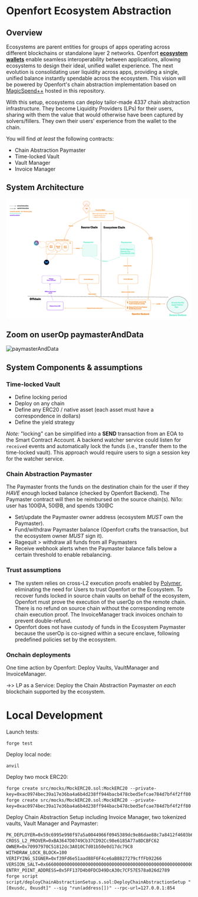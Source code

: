 # Openfort Ecosystem Abstraction

## Overview
Ecosystems are parent entities for groups of apps operating across different blockchains or standalone layer 2 networks. Openfort [**ecosystem wallets**](https://www.openfort.xyz/docs/guides/ecosystem) enable seamless interoperability between applications, allowing ecosystems to design their ideal, unified wallet experience. The next evolution is consolidating user liquidity across apps, providing a single, unified balance instantly spendable across the ecosystem. This vision will be powered by Openfort's chain abstraction implementation based on [MagicSpend++](https://ethresear.ch/t/magicspend-spend-now-debit-later/19678/9) hosted in this repository.

With this setup, ecosystems can deploy tailor-made 4337 chain abstraction infrastructure.
They become Liquidity Providers (LPs) for their users, sharing with them the value that would otherwise have been captured by solvers/fillers.
They own their users' experience from the wallet to the chain.


You will find *at least* the following contracts:

* Chain Abstraction Paymaster
* Time-locked Vault
* Vault Manager
* Invoice Manager

## System Architecture

![architecture](./assets/archi.jpg)

## Zoom on userOp paymasterAndData

![paymasterAndData](./assets/paymasterAndData.png)

## System Components & assumptions

### Time-locked Vault
- Define locking period
- Deploy on any chain
- Define any ERC20 / native asset (each asset must have a correspondence in dollars)
- Define the yield strategy

_Note:_ "locking" can be simplified into a **SEND** transaction from an EOA to the Smart Contract Account. A backend watcher service could listen for `received` events and automatically lock the funds (i.e., transfer them to the time-locked vault). This approach would require users to sign a session key for the watcher service.


### Chain Abstraction Paymaster

The Paymaster fronts the funds on the destination chain for the user if they _HAVE_ enough locked balance (checked by Openfort Backend).
The Paymaster contract will then be reimbursed on the source chain(s). Ni1o: user has 100@A, 50@B, and spends 130@C

* Set/update the Paymaster owner address (ecosystem *MUST* own the Paymaster).
* Fund/withdraw Paymaster balance (Openfort crafts the transaction, but the ecosystem owner _MUST_ sign it).
* Ragequit > withdraw all funds from all Paymasters
* Receive webhook alerts when the Paymaster balance falls below a certain threshold to enable rebalancing.

### Trust assumptions

* The system relies on cross-L2 execution proofs enabled by [Polymer](https://docs.polymerlabs.org/docs/build/examples/chain_abstraction/), eliminating the need for Users to trust Openfort or the Ecosystem. To recover funds locked in source chain vaults on behalf of the ecosystem, Openfort must prove the execution of the userOp on the remote chain. There is no refund on source chain without the corresponding remote chain execution proof. The InvoiceManager track invoices onchain to prevent double-refund.
* Openfort does not have custody of funds in the Ecosystem Paymaster because the userOp is co-signed within a secure enclave, following predefined policies set by the ecosystem.


### Onchain deployments

One time action by Openfort: Deploy Vaults, VaultManager and InvoiceManager.

->> LP as a Service: Deploy the Chain Abstraction Paymaster *on each* blockchain supported by the ecosystem.


# Local Development


Launch tests:
```
forge test
```

Deploy local node:
```
anvil
```

Deploy two mock ERC20:

```
forge create src/mocks/MockERC20.sol:MockERC20 --private-key=0xac0974bec39a17e36ba4a6b4d238ff944bacb478cbed5efcae784d7bf4f2ff80
forge create src/mocks/MockERC20.sol:MockERC20 --private-key=0xac0974bec39a17e36ba4a6b4d238ff944bacb478cbed5efcae784d7bf4f2ff80
```


Deploy Chain Abstraction Setup including Invoice Manager, two tokenized vaults, Vault Manager and Paymaster:
```
PK_DEPLOYER=0x59c6995e998f97a5a0044966f0945389dc9e86dae88c7a8412f4603b6b78690d
CROSS_L2_PROVER=0xBA3647D0749Cb37CD92Cc98e6185A77a8DCBFC62
OWNER=0x70997970C51812dc3A010C7d01b50e0d17dc79C8
WITHDRAW_LOCK_BLOCK=100
VERIFYING_SIGNER=0xf39Fd6e51aad88F6F4ce6aB8827279cffFb92266
VERSION_SALT=0x6660000000000000000000000000000000000000000000000000000000000000
ENTRY_POINT_ADDRESS=0x5FF137D4b0FDCD49DcA30c7CF57E578a026d2789
forge script script/deployChainAbstractionSetup.s.sol:DeployChainAbstractionSetup "[0xusdc, 0xusdt]" --sig "run(address[])" --rpc-url=127.0.0.1:854
```